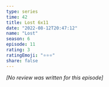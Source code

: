 ```yaml
---
type: series
time: 42
title: Lost 6x11
date: "2022-08-12T20:47:12"
name: "Lost"
season: 6
episode: 11
rating: 3
ratingEmoji: "⭐️⭐️⭐️"
share: false
---
```


*[No review was written for this episode]*